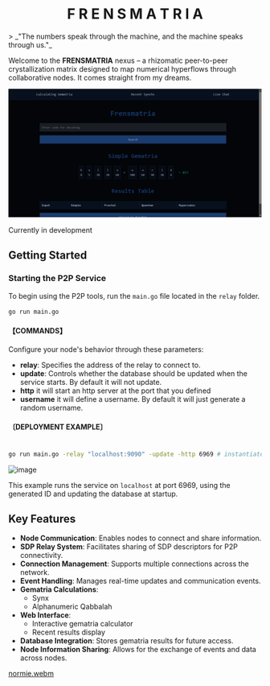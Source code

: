 <h1 align="center">
 F R E N S M A T R I A 
</h1>
> _"The numbers speak through the machine, and the machine speaks through us."_

Welcome to the **FRENSMATRIA** nexus – a rhizomatic peer-to-peer crystallization matrix designed to map numerical hyperflows through collaborative nodes. It comes straight from my dreams.

![Gematria Lookup](images/lookup.png)

Currently in development

## Getting Started

### Starting the P2P Service

To begin using the P2P tools, run the `main.go` file located in the `relay` folder.

```bash
go run main.go
```

#### 【COMMANDS】
Configure your node's behavior through these parameters:

- **relay**: Specifies the address of the relay to connect to.
- **update**: Controls whether the database should be updated when the service starts. By default it will not update.
- **http** it will start an http server at the port that you defined
- **username** it will define a username. By default it will just generate a random username.

#### 〔DEPLOYMENT EXAMPLE〕

```bash

go run main.go -relay "localhost:9090" -update -http 6969 # instantiate full spectrum node
```

![image](https://github.com/user-attachments/assets/69b10aa2-a19b-47ed-951c-1bb07a9d80a8)


This example runs the service on `localhost` at port 6969, using the generated ID and updating the database at startup.

## Key Features

- **Node Communication**: Enables nodes to connect and share information.
- **SDP Relay System**: Facilitates sharing of SDP descriptors for P2P connectivity.
- **Connection Management**: Supports multiple connections across the network.
- **Event Handling**: Manages real-time updates and communication events.
- **Gematria Calculations**:
  - Synx
  - Alphanumeric Qabbalah
- **Web Interface**:
  - Interactive gematria calculator
  - Recent results display
- **Database Integration**: Stores gematria results for future access.
- **Node Information Sharing**: Allows for the exchange of events and data across nodes.



[normie.webm](https://github.com/user-attachments/assets/b3b53278-b24c-48ba-8cdb-d1e5f1a99379)
